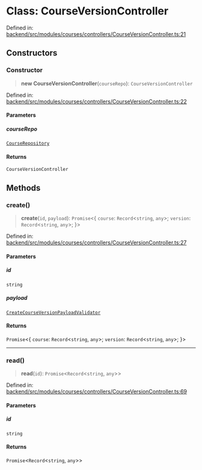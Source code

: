 # Class: CourseVersionController

Defined in: [backend/src/modules/courses/controllers/CourseVersionController.ts:21](https://github.com/continuousactivelearning/cal/blob/5ae0447098795fdcf3a415f0360ebe51565b6949/backend/src/modules/courses/controllers/CourseVersionController.ts#L21)

## Constructors

### Constructor

> **new CourseVersionController**(`courseRepo`): `CourseVersionController`

Defined in: [backend/src/modules/courses/controllers/CourseVersionController.ts:22](https://github.com/continuousactivelearning/cal/blob/5ae0447098795fdcf3a415f0360ebe51565b6949/backend/src/modules/courses/controllers/CourseVersionController.ts#L22)

#### Parameters

##### courseRepo

[`CourseRepository`](../../../../../shared/database/providers/mongo/repositories/CourseRepository/classes/CourseRepository.md)

#### Returns

`CourseVersionController`

## Methods

### create()

> **create**(`id`, `payload`): `Promise`\<\{ `course`: `Record`\<`string`, `any`\>; `version`: `Record`\<`string`, `any`\>; \}\>

Defined in: [backend/src/modules/courses/controllers/CourseVersionController.ts:27](https://github.com/continuousactivelearning/cal/blob/5ae0447098795fdcf3a415f0360ebe51565b6949/backend/src/modules/courses/controllers/CourseVersionController.ts#L27)

#### Parameters

##### id

`string`

##### payload

[`CreateCourseVersionPayloadValidator`](../../../classes/validators/CourseVersionValidators/classes/CreateCourseVersionPayloadValidator.md)

#### Returns

`Promise`\<\{ `course`: `Record`\<`string`, `any`\>; `version`: `Record`\<`string`, `any`\>; \}\>

***

### read()

> **read**(`id`): `Promise`\<`Record`\<`string`, `any`\>\>

Defined in: [backend/src/modules/courses/controllers/CourseVersionController.ts:69](https://github.com/continuousactivelearning/cal/blob/5ae0447098795fdcf3a415f0360ebe51565b6949/backend/src/modules/courses/controllers/CourseVersionController.ts#L69)

#### Parameters

##### id

`string`

#### Returns

`Promise`\<`Record`\<`string`, `any`\>\>
